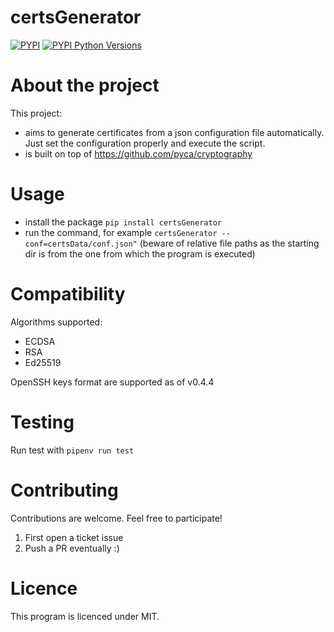 # certsGenerator
[![PYPI](https://img.shields.io/pypi/v/certsGenerator.svg)](https://pypi.org/project/certsGenerator/)
[![PYPI Python Versions](https://img.shields.io/pypi/pyversions/certsGenerator.svg)](https://pypi.org/project/certsGenerator/)
# About the project
This project:
 - aims to generate certificates from a json configuration file automatically. Just set the configuration properly and execute the script.
 - is built on top of https://github.com/pyca/cryptography
# Usage
 - install the package `pip install certsGenerator`
 - run the command, for example `certsGenerator --conf=certsData/conf.json"` (beware of relative file paths as the starting dir is from the one from which the program is executed)
# Compatibility
Algorithms supported:
 * ECDSA
 * RSA
 * Ed25519

OpenSSH keys format are supported as of v0.4.4

 # Testing
Run test with `pipenv run test`

# Contributing

Contributions are welcome. Feel free to participate!

1. First open a ticket issue
2. Push a PR eventually :)

# Licence

This program is licenced under MIT.